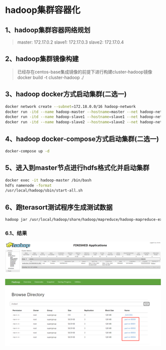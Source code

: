 # hadoop集群容器化

## 1、hadoop集群容器网络规划

> master: 172.17.0.2
> slave1: 172.17.0.3
> slave2: 172.17.0.4

## 2、hadoop集群镜像构建

> 已经存在centos-base集成镜像的前提下进行构建cluster-hadoop镜像
> docker build -t  cluster-hadoop ./

## 3、hadoop docker方式启动集群(二选一)

```bash
docker network create --subnet=172.18.0.0/16 hadoop-network
docker run -itd --name hadoop-master --hostname=master --net hadoop-network --ip 172.18.0.2 cluster-hadoop
docker run -itd --name hadoop-slave1 --hostname=slave1 --net hadoop-network --ip 172.18.0.3 cluster-hadoop
docker run -itd --name hadoop-slave2 --hostname=slave2 --net hadoop-network --ip 172.18.0.4 cluster-hadoop
```

## 4、hadoop docker-compose方式启动集群(二选一)

```bash
docker-compose up -d
```

## 5、进入到master节点进行hdfs格式化并启动集群

```bash
docker exec -it hadoop-master /bin/bash
hdfs namenode -format
/usr/local/hadoop/sbin/start-all.sh
```

## 6、跑terasort测试程序生成测试数据

```bash
hadoop jar /usr/local/hadoop/share/hadoop/mapreduce/hadoop-mapreduce-examples-2.6.0.jar teragen -Dmapred.map.tasks=5 3000 /output
```

### 6.1、结果

![1671001567299](image/README/1671001567299.png)

![1671001539462](image/README/1671001539462.png)
